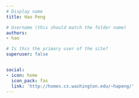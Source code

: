 ```yaml
---
# Display name
title: Hao Peng

# Username (this should match the folder name)
authors:
- hao

# Is this the primary user of the site?
superuser: false


social:
- icon: home
  icon_pack: fas
  link: 'http://homes.cs.washington.edu/~hapeng/'
---
```

